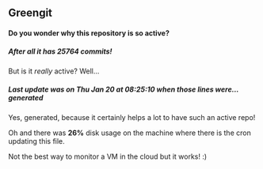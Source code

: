 ## Greengit

#### Do you wonder why this repository is so active?

##### After all it has 25764 commits!

But is it *really* active? Well...

##### Last update was on Thu Jan 20 at 08:25:10 when those lines were... generated

Yes, generated, because it certainly helps a lot to have such an active repo!

Oh and there was **26%** disk usage on the machine
where there is the cron updating this file.

Not the best way to monitor a VM in the cloud but it works! :)
